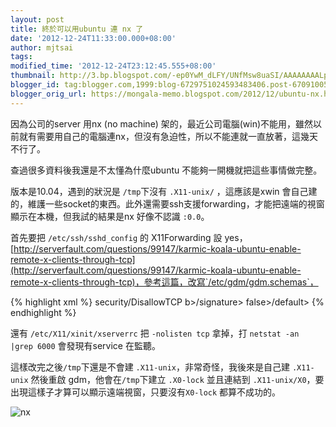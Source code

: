 ```yaml
---
layout: post
title: 終於可以用ubuntu 連 nx 了
date: '2012-12-24T11:33:00.000+08:00'
author: mjtsai
tags: 
modified_time: '2012-12-24T23:12:45.555+08:00'
thumbnail: http://3.bp.blogspot.com/-ep0YwM_dLFY/UNfMsw8uaSI/AAAAAAAALpg/iGjrBoWiE4w/s72-c/Screenshot.png
blogger_id: tag:blogger.com,1999:blog-6729751024593483406.post-6709100524719605245
blogger_orig_url: https://mongala-memo.blogspot.com/2012/12/ubuntu-nx.html
---
```



因為公司的server 用nx (no machine) 架的，最近公司電腦(win)不能用，雖然以前就有需要用自己的電腦連nx，但沒有急迫性，所以不能連就一直放著，這幾天不行了。
<!--more-->
查過很多資料後我還是不太懂為什麼ubuntu 不能夠一開機就把這些事情做完整。

版本是10.04，遇到的狀況是 `/tmp`下沒有 `.X11-unix/` ，這應該是xwin 會自己建的，維護一些socket的東西。此外還需要ssh支援forwarding，才能把遠端的視窗顯示在本機，但我試的結果是nx 好像不認識 `:0.0`。

首先要把 `/etc/ssh/sshd_config` 的 X11Forwarding 設 yes，[http://serverfault.com/questions/99147/karmic-koala-ubuntu-enable-remote-x-clients-through-tcp](http://serverfault.com/questions/99147/karmic-koala-ubuntu-enable-remote-x-clients-through-tcp)，參考這篇，改寫`/etc/gdm/gdm.schemas`，

{% highlight xml %}
<key>security/DisallowTCP</key>
<signature>b>/signature>
<default>false>/default>
{% endhighlight %}

還有 `/etc/X11/xinit/xserverrc` 把 `-nolisten tcp` 拿掉，打 `netstat -an |grep 6000` 會發現有service 在監聽。

這樣改完之後`/tmp`下還是不會建 `.X11-unix`，非常奇怪，我後來是自己建 `.X11-unix` 然後重啟 gdm，他會在`/tmp`下建立 `.X0-lock` 並且連結到 `.X11-unix/X0`，要出現這樣子才算可以顯示遠端視窗，只要沒有`X0-lock` 都算不成功的。

![nx](https://drive.google.com/uc?id=1qTxcD7FjN7YFvBJygPTu3TFd-TkxW2sr)






